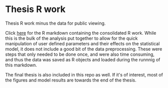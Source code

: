 # Thesis R work
 Thesis R work minus the data for public viewing. 
 
Click [here](https://github.com/maxo16/thesis_r_work_no_data/blob/main/Consolidated_work/Consolidated%20work.Rmd) for the R markdown containing the consolidated R work. While this is the bulk of the analysis put together to allow for the quick manipulation of user defined parameters and their effects on the statistical model, it does not include a good bit of the data preprocessing. These were steps that only needed to be done once, and were also time consuming, and thus the data was saved as R objects and loaded during the runnnig of this markdown. 

The final thesis is also included in this repo as well. If it's of interest, most of the figures and model results are towards the end of the thesis. 
